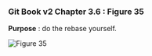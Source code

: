 ### Git Book v2 Chapter 3.6 : Figure 35

**Purpose** : do the rebase yourself.

![Figure 35](https://git-scm.com/book/en/v2/images/basic-rebase-1.png)

